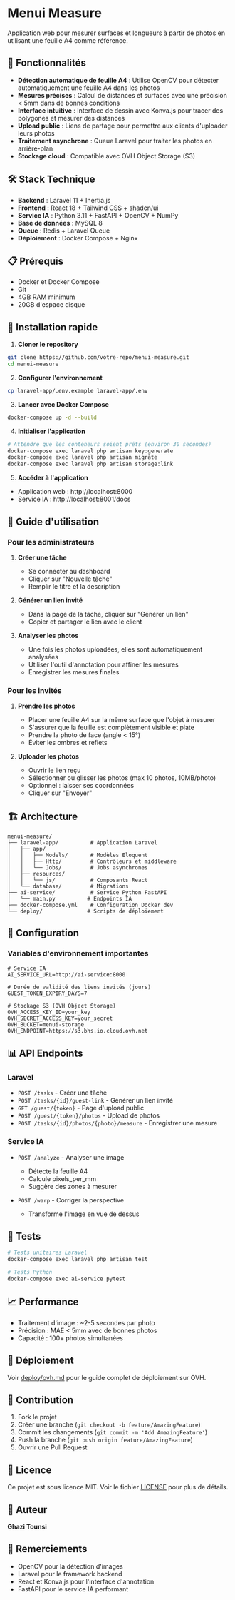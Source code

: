 # Menui Measure

Application web pour mesurer surfaces et longueurs à partir de photos en utilisant une feuille A4 comme référence.

## 🚀 Fonctionnalités

- **Détection automatique de feuille A4** : Utilise OpenCV pour détecter automatiquement une feuille A4 dans les photos
- **Mesures précises** : Calcul de distances et surfaces avec une précision < 5mm dans de bonnes conditions
- **Interface intuitive** : Interface de dessin avec Konva.js pour tracer des polygones et mesurer des distances
- **Upload public** : Liens de partage pour permettre aux clients d'uploader leurs photos
- **Traitement asynchrone** : Queue Laravel pour traiter les photos en arrière-plan
- **Stockage cloud** : Compatible avec OVH Object Storage (S3)

## 🛠 Stack Technique

- **Backend** : Laravel 11 + Inertia.js
- **Frontend** : React 18 + Tailwind CSS + shadcn/ui
- **Service IA** : Python 3.11 + FastAPI + OpenCV + NumPy
- **Base de données** : MySQL 8
- **Queue** : Redis + Laravel Queue
- **Déploiement** : Docker Compose + Nginx

## 📋 Prérequis

- Docker et Docker Compose
- Git
- 4GB RAM minimum
- 20GB d'espace disque

## 🚀 Installation rapide

1. **Cloner le repository**
```bash
git clone https://github.com/votre-repo/menui-measure.git
cd menui-measure
```

2. **Configurer l'environnement**
```bash
cp laravel-app/.env.example laravel-app/.env
```

3. **Lancer avec Docker Compose**
```bash
docker-compose up -d --build
```

4. **Initialiser l'application**
```bash
# Attendre que les conteneurs soient prêts (environ 30 secondes)
docker-compose exec laravel php artisan key:generate
docker-compose exec laravel php artisan migrate
docker-compose exec laravel php artisan storage:link
```

5. **Accéder à l'application**
- Application web : http://localhost:8000
- Service IA : http://localhost:8001/docs

## 📸 Guide d'utilisation

### Pour les administrateurs

1. **Créer une tâche**
   - Se connecter au dashboard
   - Cliquer sur "Nouvelle tâche"
   - Remplir le titre et la description

2. **Générer un lien invité**
   - Dans la page de la tâche, cliquer sur "Générer un lien"
   - Copier et partager le lien avec le client

3. **Analyser les photos**
   - Une fois les photos uploadées, elles sont automatiquement analysées
   - Utiliser l'outil d'annotation pour affiner les mesures
   - Enregistrer les mesures finales

### Pour les invités

1. **Prendre les photos**
   - Placer une feuille A4 sur la même surface que l'objet à mesurer
   - S'assurer que la feuille est complètement visible et plate
   - Prendre la photo de face (angle < 15°)
   - Éviter les ombres et reflets

2. **Uploader les photos**
   - Ouvrir le lien reçu
   - Sélectionner ou glisser les photos (max 10 photos, 10MB/photo)
   - Optionnel : laisser ses coordonnées
   - Cliquer sur "Envoyer"

## 🏗 Architecture

```
menui-measure/
├── laravel-app/          # Application Laravel
│   ├── app/
│   │   ├── Models/       # Modèles Eloquent
│   │   ├── Http/         # Contrôleurs et middleware
│   │   └── Jobs/         # Jobs asynchrones
│   ├── resources/
│   │   └── js/           # Composants React
│   └── database/         # Migrations
├── ai-service/           # Service Python FastAPI
│   └── main.py          # Endpoints IA
├── docker-compose.yml    # Configuration Docker dev
└── deploy/              # Scripts de déploiement
```

## 🔧 Configuration

### Variables d'environnement importantes

```env
# Service IA
AI_SERVICE_URL=http://ai-service:8000

# Durée de validité des liens invités (jours)
GUEST_TOKEN_EXPIRY_DAYS=7

# Stockage S3 (OVH Object Storage)
OVH_ACCESS_KEY_ID=your_key
OVH_SECRET_ACCESS_KEY=your_secret
OVH_BUCKET=menui-storage
OVH_ENDPOINT=https://s3.bhs.io.cloud.ovh.net
```

## 📊 API Endpoints

### Laravel

- `POST /tasks` - Créer une tâche
- `POST /tasks/{id}/guest-link` - Générer un lien invité
- `GET /guest/{token}` - Page d'upload public
- `POST /guest/{token}/photos` - Upload de photos
- `POST /tasks/{id}/photos/{photo}/measure` - Enregistrer une mesure

### Service IA

- `POST /analyze` - Analyser une image
  - Détecte la feuille A4
  - Calcule pixels_per_mm
  - Suggère des zones à mesurer
  
- `POST /warp` - Corriger la perspective
  - Transforme l'image en vue de dessus

## 🧪 Tests

```bash
# Tests unitaires Laravel
docker-compose exec laravel php artisan test

# Tests Python
docker-compose exec ai-service pytest
```

## 📈 Performance

- Traitement d'image : ~2-5 secondes par photo
- Précision : MAE < 5mm avec de bonnes photos
- Capacité : 100+ photos simultanées

## 🚀 Déploiement

Voir [deploy/ovh.md](deploy/ovh.md) pour le guide complet de déploiement sur OVH.

## 🤝 Contribution

1. Fork le projet
2. Créer une branche (`git checkout -b feature/AmazingFeature`)
3. Commit les changements (`git commit -m 'Add AmazingFeature'`)
4. Push la branche (`git push origin feature/AmazingFeature`)
5. Ouvrir une Pull Request

## 📝 Licence

Ce projet est sous licence MIT. Voir le fichier [LICENSE](LICENSE) pour plus de détails.

## 👥 Auteur

**Ghazi Tounsi**

## 🙏 Remerciements

- OpenCV pour la détection d'images
- Laravel pour le framework backend
- React et Konva.js pour l'interface d'annotation
- FastAPI pour le service IA performant